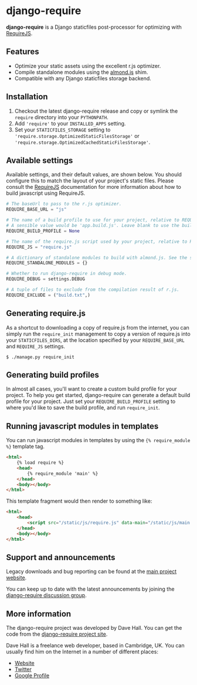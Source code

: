 django-require
==============

**django-require** is a Django staticfiles post-processor for optimizing with [RequireJS][].

[RequireJS]: http://requirejs.org/


Features
--------

*   Optimize your static assets using the excellent r.js optimizer.
*   Compile standalone modules using the [almond.js][] shim.
*   Compatible with any Django staticfiles storage backend.

[almond.js]: https://github.com/jrburke/almond


Installation
---------------

1.  Checkout the latest django-require release and copy or symlink the `require` directory into your `PYTHONPATH`.
2.  Add `'require'` to your `INSTALLED_APPS` setting.
3.  Set your `STATICFILES_STORAGE` setting to `'require.storage.OptimizedStaticFilesStorage'` or `'require.storage.OptimizedCachedStaticFilesStorage'`.  


Available settings
------------------

Available settings, and their default values, are shown below. You should configure this to match the layout of your
project's static files. Please consult the [RequireJS][] documentation for more information about how to build javascript
using RequireJS.

```python
# The baseUrl to pass to the r.js optimizer.
REQUIRE_BASE_URL = "js"

# The name of a build profile to use for your project, relative to REQUIRE_BASE_URL.
# A sensible value would be 'app.build.js'. Leave blank to use the built-in default build profile.
REQUIRE_BUILD_PROFILE = None

# The name of the require.js script used by your project, relative to REQUIRE_BASE_URL.
REQUIRE_JS = "require.js"

# A dictionary of standalone modules to build with almond.js. See the section on Standalone Modules, below.
REQUIRE_STANDALONE_MODULES = {}

# Whether to run django-require in debug mode.
REQUIRE_DEBUG = settings.DEBUG

# A tuple of files to exclude from the compilation result of r.js.
REQUIRE_EXCLUDE = ("build.txt",)
```


Generating require.js
---------------------

As a shortcut to downloading a copy of require.js from the internet, you can simply run the `require_init` management
to copy a version of require.js into your `STATICFILES_DIRS`, at the location specified by your `REQUIRE_BASE_URL`
and `REQUIRE_JS` settings.

```
$ ./manage.py require_init
```


Generating build profiles
-------------------------

In almost all cases, you'll want to create a custom build profile for your project. To help you get started, django-require
can generate a default build profile for your project. Just set your `REQUIRE_BUILD_PROFILE` setting to where you'd like to
save the build profile, and run `require_init`.


Running javascript modules in templates
---------------------------------------

You can run javascript modules in templates by using the `{% require_module %}` template tag.

```html
<html>
    {% load require %}
    <head>
        {% require_module 'main' %}
    </head>
    <body></body>
</html>
```

This template fragment would then render to something like:

```html
<html>
    <head>
        <script src="/static/js/require.js" data-main="/static/js/main.js"></script>
    </head>
    <body></body>
</html>
```



Support and announcements
-------------------------

Legacy downloads and bug reporting can be found at the [main project website][].

[main project website]: http://github.com/etianen/django-require
    "django-require on GitHub"

You can keep up to date with the latest announcements by joining the
[django-require discussion group][].

[django-require discussion group]: http://groups.google.com/group/django-require
    "django-require Google Group"

    
More information
----------------

The django-require project was developed by Dave Hall. You can get the code
from the [django-require project site][].

[django-require project site]: http://github.com/etianen/django-require
    "django-require on GitHub"
    
Dave Hall is a freelance web developer, based in Cambridge, UK. You can usually
find him on the Internet in a number of different places:

*   [Website](http://www.etianen.com/ "Dave Hall's homepage")
*   [Twitter](http://twitter.com/etianen "Dave Hall on Twitter")
*   [Google Profile](http://www.google.com/profiles/david.etianen "Dave Hall's Google profile")